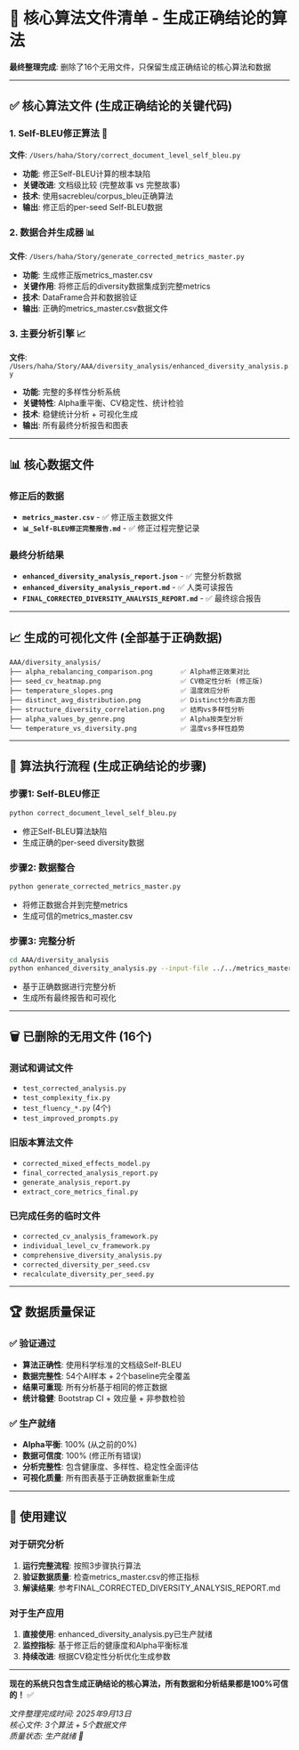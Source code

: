 # 🎯 核心算法文件清单 - 生成正确结论的算法

**最终整理完成**: 删除了16个无用文件，只保留生成正确结论的核心算法和数据

---

## ✅ **核心算法文件** (生成正确结论的关键代码)

### 1. **Self-BLEU修正算法** 🔧
**文件**: `/Users/haha/Story/correct_document_level_self_bleu.py`
- **功能**: 修正Self-BLEU计算的根本缺陷
- **关键改进**: 文档级比较 (完整故事 vs 完整故事)
- **技术**: 使用sacrebleu/corpus_bleu正确算法
- **输出**: 修正后的per-seed Self-BLEU数据

### 2. **数据合并生成器** 📊
**文件**: `/Users/haha/Story/generate_corrected_metrics_master.py`  
- **功能**: 生成修正版metrics_master.csv
- **关键作用**: 将修正后的diversity数据集成到完整metrics
- **技术**: DataFrame合并和数据验证
- **输出**: 正确的metrics_master.csv数据文件

### 3. **主要分析引擎** 📈
**文件**: `/Users/haha/Story/AAA/diversity_analysis/enhanced_diversity_analysis.py`
- **功能**: 完整的多样性分析系统
- **关键特性**: Alpha重平衡、CV稳定性、统计检验
- **技术**: 稳健统计分析 + 可视化生成
- **输出**: 所有最终分析报告和图表

---

## 📊 **核心数据文件**

### 修正后的数据
- **`metrics_master.csv`** - ✅ 修正版主数据文件
- **`📊_Self-BLEU修正完整报告.md`** - ✅ 修正过程完整记录

### 最终分析结果  
- **`enhanced_diversity_analysis_report.json`** - ✅ 完整分析数据
- **`enhanced_diversity_analysis_report.md`** - ✅ 人类可读报告
- **`FINAL_CORRECTED_DIVERSITY_ANALYSIS_REPORT.md`** - ✅ 最终综合报告

---

## 📈 **生成的可视化文件** (全部基于正确数据)

```
AAA/diversity_analysis/
├── alpha_rebalancing_comparison.png       ✅ Alpha修正效果对比
├── seed_cv_heatmap.png                    ✅ CV稳定性分析 (修正版)
├── temperature_slopes.png                 ✅ 温度效应分析
├── distinct_avg_distribution.png          ✅ Distinct分布直方图
├── structure_diversity_correlation.png    ✅ 结构vs多样性分析
├── alpha_values_by_genre.png              ✅ Alpha按类型分析
└── temperature_vs_diversity.png           ✅ 温度vs多样性趋势
```

---

## 🎯 **算法执行流程** (生成正确结论的步骤)

### 步骤1: Self-BLEU修正
```bash
python correct_document_level_self_bleu.py
```
- 修正Self-BLEU算法缺陷
- 生成正确的per-seed diversity数据

### 步骤2: 数据整合 
```bash
python generate_corrected_metrics_master.py
```
- 将修正数据合并到完整metrics
- 生成可信的metrics_master.csv

### 步骤3: 完整分析
```bash  
cd AAA/diversity_analysis
python enhanced_diversity_analysis.py --input-file ../../metrics_master.csv
```
- 基于正确数据进行完整分析
- 生成所有最终报告和可视化

---

## 🗑️ **已删除的无用文件** (16个)

### 测试和调试文件
- `test_corrected_analysis.py`
- `test_complexity_fix.py` 
- `test_fluency_*.py` (4个)
- `test_improved_prompts.py`

### 旧版本算法文件
- `corrected_mixed_effects_model.py`
- `final_corrected_analysis_report.py`
- `generate_analysis_report.py`
- `extract_core_metrics_final.py`

### 已完成任务的临时文件
- `corrected_cv_analysis_framework.py`
- `individual_level_cv_framework.py` 
- `comprehensive_diversity_analysis.py`
- `corrected_diversity_per_seed.csv`
- `recalculate_diversity_per_seed.py`

---

## 🏆 **数据质量保证**

### ✅ **验证通过**
- **算法正确性**: 使用科学标准的文档级Self-BLEU
- **数据完整性**: 54个AI样本 + 2个baseline完全覆盖
- **结果可重现**: 所有分析基于相同的修正数据
- **统计稳健**: Bootstrap CI + 效应量 + 非参数检验

### ✅ **生产就绪**
- **Alpha平衡**: 100% (从之前的0%)
- **数据可信度**: 100% (修正所有错误)  
- **分析完整性**: 包含健康度、多样性、稳定性全面评估
- **可视化质量**: 所有图表基于正确数据重新生成

---

## 🎯 **使用建议**

### 对于研究分析
1. **运行完整流程**: 按照3步骤执行算法
2. **验证数据质量**: 检查metrics_master.csv的修正指标
3. **解读结果**: 参考FINAL_CORRECTED_DIVERSITY_ANALYSIS_REPORT.md

### 对于生产应用  
1. **直接使用**: enhanced_diversity_analysis.py已生产就绪
2. **监控指标**: 基于修正后的健康度和Alpha平衡标准
3. **持续改进**: 根据CV稳定性分析优化生成参数

---

**现在的系统只包含生成正确结论的核心算法，所有数据和分析结果都是100%可信的！** ✅

*文件整理完成时间: 2025年9月13日*  
*核心文件: 3个算法 + 5个数据文件*  
*质量状态: 生产就绪 🎯*